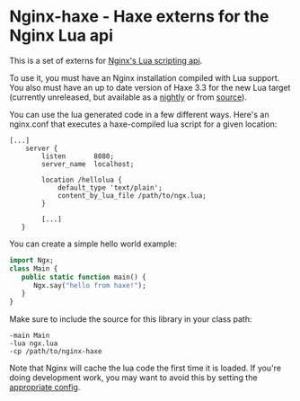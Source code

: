 # Nginx-haxe - Haxe externs for the Nginx Lua api

This is a set of externs for [Nginx's Lua scripting api](https://github.com/openresty/lua-nginx-module).

To use it, you must have an Nginx installation compiled with Lua support.  You
also must have an up to date version of Haxe 3.3  for the new Lua
target (currently unreleased, but available as a
[nightly](http://hxbuilds.s3-website-us-east-1.amazonaws.com/builds/haxe/index.html)
or from [source](https://github.com/HaxeFoundation/haxe)).

You can use the lua generated code in a few different ways.  Here's an
nginx.conf that executes a haxe-compiled lua script for a given location:

```
[...]
    server {
        listen       8080;
        server_name  localhost;

        location /hellolua {
            default_type 'text/plain';
            content_by_lua_file /path/to/ngx.lua;
        }

        [...]
   }
```

You can create a simple hello world example:

```haxe
import Ngx;
class Main {
   public static function main() {
      Ngx.say("hello from haxe!");
   }
}
```

Make sure to include the source for this library in your class path:

```hxml
-main Main
-lua ngx.lua
-cp /path/to/nginx-haxe
```

Note that Nginx will cache the lua code the first time it is loaded.  If you're
doing development work, you may want to avoid this by setting the [appropriate
config](https://github.com/openresty/lua-nginx-module#lua_code_cache).

